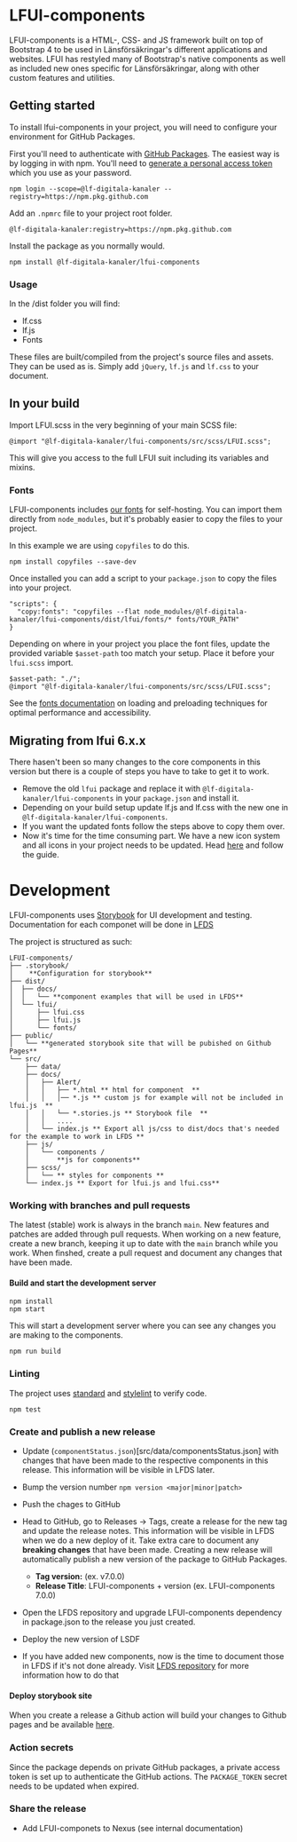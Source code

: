 # LFUI-components
LFUI-components is a HTML-, CSS- and JS framework built on top of Bootstrap 4 to
be used in Länsförsäkringar's different applications and websites. LFUI has
restyled many of Bootstrap's native components as well as included new ones
specific for Länsförsäkringar, along with other custom features and utilities.

## Getting started
To install lfui-components in your project, you will need to configure your
environment for GitHub Packages.

First you'll need to authenticate with [GitHub Packages][github-packages]. The
easiest way is by logging in with npm. You'll need to [generate a personal
access token][personal-access-token] which you use as your password.

```
npm login --scope=@lf-digitala-kanaler --registry=https://npm.pkg.github.com
```

Add an `.npmrc` file to your project root folder.

```
@lf-digitala-kanaler:registry=https://npm.pkg.github.com
```

Install the package as you normally would.

```
npm install @lf-digitala-kanaler/lfui-components
```

### Usage
In the /dist folder you will find:

* lf.css
* lf.js
* Fonts

These files are built/compiled from the project's source files and assets. They
can be used as is. Simply add `jQuery`, `lf.js` and `lf.css` to your document.

## In your build
Import LFUI.scss in the very beginning of your main SCSS file:

```
@import "@lf-digitala-kanaler/lfui-components/src/scss/LFUI.scss";
```

This will give you access to the full LFUI suit including its variables and
mixins.

### Fonts
LFUI-components includes [our fonts](fonts) for self-hosting. You can import them
directly from `node_modules`, but it's probably easier to copy the files to your
project.

In this example we are using `copyfiles` to do this.

```
npm install copyfiles --save-dev
```

Once installed you can add a script to your `package.json` to copy the files
into your project.

```
"scripts": {
  "copy:fonts": "copyfiles --flat node_modules/@lf-digitala-kanaler/lfui-components/dist/lfui/fonts/* fonts/YOUR_PATH"
}
```

Depending on where in your project you place the font files, update the provided
variable `$asset-path` too match your setup. Place it before your `lfui.scss`
import.

```
$asset-path: "./";
@import "@lf-digitala-kanaler/lfui-components/src/scss/LFUI.scss";
```

See the [fonts documentation](fonts) on loading and preloading techniques 
for optimal performance and accessibility.

## Migrating from lfui 6.x.x
There hasen't been so many changes to the core components in this version but
there is a couple of steps you have to take to get it to work.

* Remove the old `lfui` package and replace it with
`@lf-digitala-kanaler/lfui-components` in your `package.json` and install it.
* Depending on your build setup update lf.js and lf.css with the new one in
`@lf-digitala-kanaler/lfui-components`.
* If you want the updated fonts follow the steps above to copy them over.
* Now it's time for the time consuming part. We have a new icon system and all
icons in your project needs to be updated. Head [here][lfui-icons] and follow
the guide.

# Development
LFUI-components uses [Storybook](https://storybook.js.org/) for UI development
and testing. Documentation for each componet will be done in
[LFDS](https://lf-digitala-kanaler.github.io/)

The project is structured as such:

```
LFUI-components/
├── .storybook/
│    **Configuration for storybook**
├── dist/
│  ├── docs/
│  │   └── **component examples that will be used in LFDS**
│  └── lfui/
│      ├── lfui.css
│      ├── lfui.js
│      └── fonts/
├── public/
│   └── **generated storybook site that will be pubished on Github Pages**
└── src/
    ├── data/
    ├── docs/
    │   ├── Alert/
    │   │   ├── *.html ** html for component  **
    │   │   │── *.js ** custom js for example will not be included in lfui.js  **
    │   │   └── *.stories.js ** Storybook file  **
    │   │   ....
    │   └── index.js ** Export all js/css to dist/docs that's needed for the example to work in LFDS **
    ├── js/
    │   └── components /
    │       **js for components**
    ├── scss/
    │   └── ** styles for components **
    └── index.js ** Export for lfui.js and lfui.css**
```

### Working with branches and pull requests
The latest (stable) work is always in the branch `main`. New features and
patches are added through pull requests. When working on a new feature, create
a new branch, keeping it up to date with the `main` branch while you work. When
finshed, create a pull request and document any changes that have been made.

#### Build and start the development server
```
npm install
npm start
```

This will start a development server where you can see any changes you are
making to the components.

```
npm run build
```

### Linting
The project uses [standard][standard] and [stylelint][stylelint] to verify code.

```
npm test
```

### Create and publish a new release
* Update (`componentStatus.json`)[src/data/componentsStatus.json] with changes
that have been made to the respective components in this release. This
information will be visible in LFDS later.
* Bump the version number `npm version <major|minor|patch>`
* Push the chages to GitHub
* Head to GitHub, go to Releases -> Tags, create a release for the new tag and
update the release notes. This information will be visible in LFDS when we do a
new deploy of it. Take extra care to document any **breaking changes** that have
been made. Creating a new release will automatically publish a new version of
the package to GitHub Packages.

  - **Tag version:** (ex. v7.0.0)
  - **Release Title**: LFUI-components + version (ex. LFUI-components 7.0.0)

* Open the LFDS repository and upgrade LFUI-components dependency in
package.json to the release you just created.
* Deploy the new version of LSDF
* If you have added new components, now is the time to document those in LFDS if
it's not done already. Visit [LFDS repository][lsdf-repository] for more
information how to do that

#### Deploy storybook site
When you create a release a Github action will build your changes to Github
pages and be available [here][lfui-components-webpage].

### Action secrets
Since the package depends on private GitHub packages, a private access token is
set up to authenticate the GitHub actions. The `PACKAGE_TOKEN` secret needs to
be updated when expired.

### Share the release
* Add LFUI-componets to Nexus (see internal documentation)

[lsdf-repository]: https://github.com/LF-digitala-kanaler/LFDS
[lfui-components-webpage]: https://lf-digitala-kanaler.github.io/LFUI-components
[github-packages]: https://docs.github.com/en/packages/working-with-a-github-packages-registry/working-with-the-npm-registry#authenticating-to-github-packages
[personal-access-token]: https://docs.github.com/en/authentication/keeping-your-account-and-data-secure/creating-a-personal-access-token
[fonts]: https://github.com/LF-digitala-kanaler/fonts
[lfui-icons]: https://github.com/LF-digitala-kanaler/LFUI-icons
[standard]: https://standardjs.com
[stylelint]: https://stylelint.io
